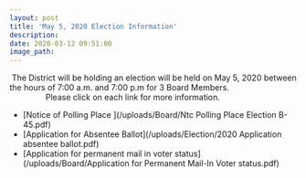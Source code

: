 ```yaml
---
layout: post
title: 'May 5, 2020 Election Information'
description:
date: 2020-03-12 09:51:00
image_path:
---
```


&nbsp;The District will be holding an election will be held on May 5, 2020 between the hours of 7:00 a.m. and 7:00 p.m for 3 Board Members.&nbsp; &nbsp; &nbsp; &nbsp; &nbsp; &nbsp; &nbsp; &nbsp; &nbsp; &nbsp; &nbsp; &nbsp; &nbsp; &nbsp; &nbsp; &nbsp; &nbsp; &nbsp; &nbsp; &nbsp; &nbsp; &nbsp; &nbsp; Please click on each link for more information.

* [Notice of Polling Place&nbsp;](/uploads/Board/Ntc Polling Place Election B-45.pdf)
* [Application for Absentee Ballot](/uploads/Election/2020 Application absentee ballot.pdf)
* [Application for permanent mail in voter status](/uploads/Board/Application for Permanent Mail-In Voter status.pdf)